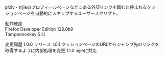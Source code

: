 pixiv・nijieのプロフィールページなどにある外部リンクを踏むと挟まれるクッションページを自動的にスキップするユーザースクリプト。  

動作確認  
Firefox Developer Edition 129.0b9  
Tampermonkey 5.1.1

変更履歴
1.0.0 リリース
1.0.1 クッションページのURLからジャンプ先のリンクを取得するように内部処理を変更
1.1.0 nijieに対応
